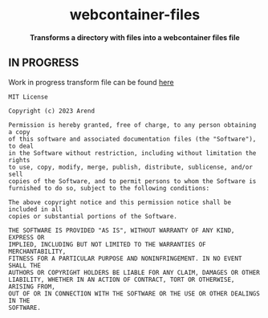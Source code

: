 
<h1 align="center">
  webcontainer-files
  <br>
</h1>

<h4 align="center">Transforms a directory with files into a webcontainer files file</h4>

## IN PROGRESS
Work in progress transform file can be found <a href="https://github.com/devarend/webcontainer-files/blob/main/transform.js" target="_blank">here</a>


```
MIT License

Copyright (c) 2023 Arend

Permission is hereby granted, free of charge, to any person obtaining a copy
of this software and associated documentation files (the "Software"), to deal
in the Software without restriction, including without limitation the rights
to use, copy, modify, merge, publish, distribute, sublicense, and/or sell
copies of the Software, and to permit persons to whom the Software is
furnished to do so, subject to the following conditions:

The above copyright notice and this permission notice shall be included in all
copies or substantial portions of the Software.

THE SOFTWARE IS PROVIDED "AS IS", WITHOUT WARRANTY OF ANY KIND, EXPRESS OR
IMPLIED, INCLUDING BUT NOT LIMITED TO THE WARRANTIES OF MERCHANTABILITY,
FITNESS FOR A PARTICULAR PURPOSE AND NONINFRINGEMENT. IN NO EVENT SHALL THE
AUTHORS OR COPYRIGHT HOLDERS BE LIABLE FOR ANY CLAIM, DAMAGES OR OTHER
LIABILITY, WHETHER IN AN ACTION OF CONTRACT, TORT OR OTHERWISE, ARISING FROM,
OUT OF OR IN CONNECTION WITH THE SOFTWARE OR THE USE OR OTHER DEALINGS IN THE
SOFTWARE.
```
